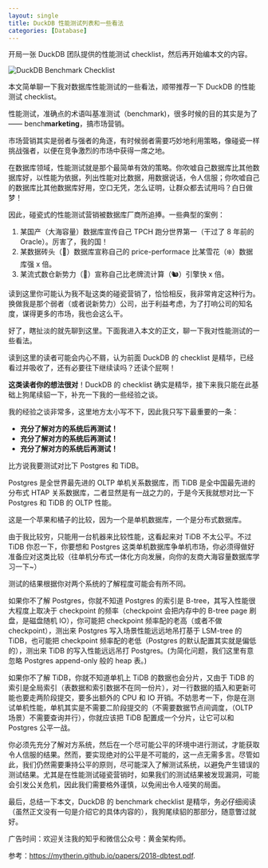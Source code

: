 ```yaml
---
layout: single 
title: DuckDB 性能测试列表和一些看法
categories: [Database]
---
```


开局一张 DuckDB 团队提供的性能测试 checklist，然后再开始编本文的内容。

![DuckDB Benchmark Checklist](https://note-1253446680.cos.ap-beijing.myqcloud.com/baf91902-3db4-4f4d-a7b2-d667b813a3f1.png)

本文简单聊一下我对数据库性能测试的一些看法，顺带推荐一下 DuckDB 的性能测试 checklist。

性能测试，准确点的术语叫基准测试（benchmark)，很多时候的目的其实是为了 —— bench**marketing**，搞市场营销。

市场营销其实是弱者与强者的角逐，有时候弱者需要巧妙地利用策略，像碰瓷一样挑战强者，以便在竞争激烈的市场中获得一席之地。

在数据库领域，性能测试就是那个最简单有效的策略。你吹嘘自己数据库比其他数据库好，以性能为依据，列出性能对比数据，用数据说话，令人信服；你吹嘘自己的数据库比其他数据库好用，空口无凭，怎么证明，让群众都去试用吗？白日做梦！

因此，碰瓷式的性能测试营销被数据库厂商所追捧。一些典型的案例：
1. 某国产（大海容量）数据库宣传自己 TPCH 跑分世界第一（干过了 8 年前的 Oracle）。厉害了，我的国！
2. 某数据砖头（🧱）数据库宣称自己的 price-performace 比某雪花（❄️）数据库强 x 倍。
3. 某流式数仓新势力（🌊）宣称自己比老牌流计算（🐿）引擎快 x 倍。

读到这里你可能认为我不耻这类的碰瓷营销了，恰恰相反，我非常肯定这种行为。换做我是那个弱者（或者说新势力）公司，出于利益考虑，为了打响公司的知名度，谋得更多的市场，我也会这么干。

好了，瞎扯淡的就先聊到这里。下面我进入本文的正文，聊一下我对性能测试的一些看法。

读到这里的读者可能会内心不屑，认为前面 DuckDB 的 checklist 是精华，已经看过并吸收了，还有必要往下继续读吗？还读个屁啊！

**这类读者你的想法很对**！DuckDB 的 checklist 确实是精华，接下来我只能在此基础上狗尾续貂一下，补充一下我的一些经验之谈。

我的经验之谈非常多，这里地方太小写不下，因此我只写下最重要的一条：
- **充分了解对方的系统后再测试！**
- **充分了解对方的系统后再测试！**
- **充分了解对方的系统后再测试！**

比方说我要测试对比下 Postgres 和 TiDB。

Postgres 是全世界最先进的 OLTP 单机关系数据库，而 TiDB 是全中国最先进的分布式 HTAP 关系数据库，二者显然是有一战之力的，于是今天我就想对比一下 Postgres 和 TiDB 的 OLTP 性能。

这是一个苹果和橘子的比较，因为一个是单机数据库，一个是分布式数据库。

由于我比较穷，只能用一台机器来比较性能，这看起来对 TiDB 不太公平。不过 TiDB 你忍一下，你要想和 Postgres 这类单机数据库争单机市场，你必须得做好准备应对这类比较（往单机分布式一体化方向发展，向你的友商大海容量数据库学习一下~）

测试的结果根据你对两个系统的了解程度可能会有所不同。

如果你不了解 Postgres，你就不知道 Postgres 的索引是 B-tree，其写入性能很大程度上取决于 checkpoint 的频率（checkpoint 会把内存中的 B-tree page 刷盘，是磁盘随机 IO），你可能把 checkpoint 频率配的老高（或者不做 checkpoint），测出来 Postgres 写入场景性能远远地吊打基于 LSM-tree 的 TiDB，也可能把 checkpoint 频率配的老低（Postgres 的默认配置其实就是偏低的），测出来 TiDB 的写入性能远远吊打 Postgres。(为简化问题，我们这里有意忽略 Postgres append-only 般的 heap 表。)

如果你不了解 TiDB，你就不知道单机上 TiDB 的数据也会分片，又由于 TiDB 的索引是全局索引（表数据和索引数据不在同一份片），对一行数据的插入和更新可能也要走两阶段提交，要多出额外的 CPU 和 IO 开销。不妨思考一下，你是在测试单机性能，单机其实是不需要二阶段提交的（不需要数据节点间调度，（OLTP 场景）不需要查询并行），你就应该把 TiDB 配置成一个分片，让它可以和 Postgres 公平一战。

你必须先充分了解对方系统，然后在一个尽可能公平的环境中进行测试，才能获取令人信服的结果。然而，要实现绝对的公平是不可能的，这一点无需多言。尽管如此，我们仍然需要秉持公平的原则，尽可能深入了解测试系统，以避免产生错误的测试结果。尤其是在性能测试碰瓷营销时，如果我们的测试结果被发现漏洞，可能会引发公关危机，因此我们需要格外谨慎，以免闹出令人哑笑的局面。

最后，总结一下本文，DuckDB 的 benchmark checklist 是精华，务必仔细阅读（虽然正文没有一句是介绍它的具体内容的），我狗尾续貂的那部分，随意瞥过就好。

广告时间：欢迎关注我的知乎和微信公众号：黄金架构师。

参考：https://mytherin.github.io/papers/2018-dbtest.pdf.